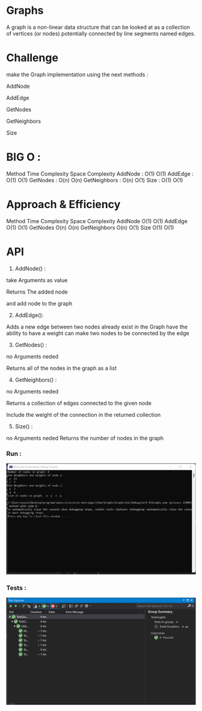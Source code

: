 # Graphs

A graph is a non-linear data structure that can be looked at as a collection of vertices (or nodes) potentially connected by line
 segments named edges.

# Challenge

make the Graph implementation using the next methods :

AddNode

AddEdge

GetNodes

GetNeighbors

Size

# BIG O :

Method	        Time Complexity	Space Complexity
AddNode	 :             O(1)     	O(1)
AddEdge	 :             O(1)	        O(1)
GetNodes :         	   O(n)	        O(n)
GetNeighbors :	       O(n)	        O(1)
Size :	               O(1)	        O(1)

# Approach & Efficiency
Method	Time Complexity	Space Complexity
AddNode	      O(1)	           O(1)
AddEdge	      O(1)	           O(1)
GetNodes	  O(n)	           O(n)
GetNeighbors  O(n)	           O(1)
Size	      O(1)	           O(1)

# API

1. AddNode() :

take Arguments as value

Returns The added node

 and add node to the graph

2. AddEdge(): 

Adds a new edge between two nodes already exist in the Graph
have the ability to have a weight
can make two nodes to be connected by the edge


3. GetNodes() : 

no Arguments neded

Returns all of the nodes in the graph as a list

4. GetNeighbors() : 

no Arguments neded

Returns a collection of edges connected to the given node

Include the weight of the connection in the returned collection

5. Size() :

no Arguments neded
Returns the number of nodes in the graph

### Run :

![image](./run.png)

### Tests :

![image](./test.png)

